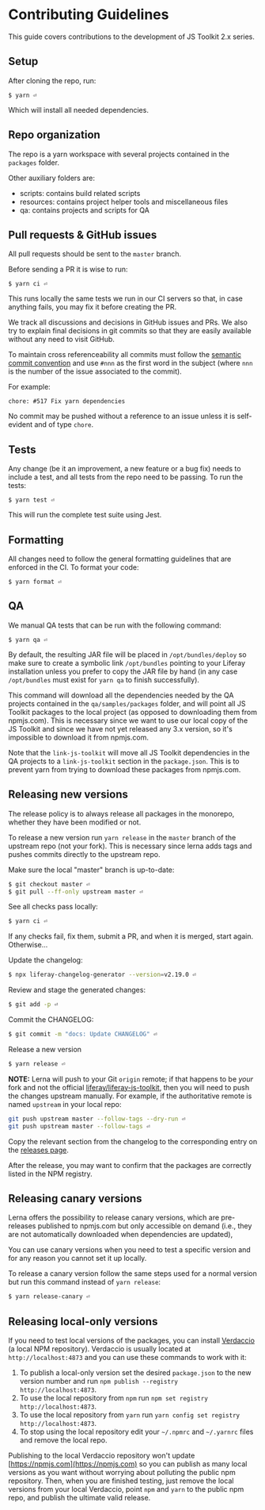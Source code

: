 # Contributing Guidelines

This guide covers contributions to the development of JS Toolkit 2.x series.

## Setup

After cloning the repo, run:

```shell
$ yarn ⏎
```

Which will install all needed dependencies.

## Repo organization

The repo is a yarn workspace with several projects contained in the `packages` folder.

Other auxiliary folders are:

-   scripts: contains build related scripts
-   resources: contains project helper tools and miscellaneous files
-   qa: contains projects and scripts for QA

## Pull requests & GitHub issues

All pull requests should be sent to the `master` branch.

Before sending a PR it is wise to run:

```shell
$ yarn ci ⏎
```

This runs locally the same tests we run in our CI servers so that, in case anything fails, you may fix it before creating the PR.

We track all discussions and decisions in GitHub issues and PRs. We also try to explain final decisions in git commits so that they are easily available without any need to visit GitHub.

To maintain cross referenceability all commits must follow the [semantic commit convention](http://karma-runner.github.io/0.10/dev/git-commit-msg.html) and use `#nnn` as the first word in the subject (where `nnn` is the number of the issue associated to the commit).

For example:

```
chore: #517 Fix yarn dependencies
```

No commit may be pushed without a reference to an issue unless it is self-evident and of type `chore`.

## Tests

Any change (be it an improvement, a new feature or a bug fix) needs to include a test, and all tests from the repo need to be passing. To run the tests:

```shell
$ yarn test ⏎
```

This will run the complete test suite using Jest.

## Formatting

All changes need to follow the general formatting guidelines that are enforced in the CI. To format your code:

```shell
$ yarn format ⏎
```

## QA

We manual QA tests that can be run with the following command:

```shell
$ yarn qa ⏎
```

By default, the resulting JAR file will be placed in `/opt/bundles/deploy` so make sure to create a symbolic link `/opt/bundles` pointing to your Liferay installation unless you prefer to copy the JAR file by hand (in any case `/opt/bundles` must exist for `yarn qa` to finish successfully).

This command will download all the dependencies needed by the QA projects contained in the `qa/samples/packages` folder, and will point all JS Toolkit packages to the local project (as opposed to downloading them from npmjs.com). This is necessary since we want to use our local copy of the JS Toolkit and since we have not yet released any 3.x version, so it's impossible to download it from npmjs.com.

Note that the `link-js-toolkit` will move all JS Toolkit dependencies in the QA projects to a `link-js-toolkit` section in the `package.json`. This is to prevent yarn from trying to download these packages from npmjs.com.

## Releasing new versions

The release policy is to always release all packages in the monorepo, whether they have been modified or not.

To release a new version run `yarn release` in the `master` branch of the upstream repo (not your fork). This is necessary since lerna adds tags and pushes commits directly to the upstream repo.

Make sure the local "master" branch is up-to-date:

```sh
$ git checkout master ⏎
$ git pull --ff-only upstream master ⏎
```

See all checks pass locally:

```sh
$ yarn ci ⏎
```

If any checks fail, fix them, submit a PR, and when it is merged, start again. Otherwise...

Update the changelog:

```sh
$ npx liferay-changelog-generator --version=v2.19.0 ⏎
```

Review and stage the generated changes:

```sh
$ git add -p ⏎
```

Commit the CHANGELOG:

```sh
$ git commit -m "docs: Update CHANGELOG" ⏎
```

Release a new version

```sh
$ yarn release ⏎
```

**NOTE:** Lerna will push to your Git `origin` remote; if that happens to be _your_ fork and not the official [liferay/liferay-js-toolkit](https://github.com/liferay/liferay-js-toolkit), then you will need to push the changes upstream manually. For example, if the authoritative remote is named `upstream` in your local repo:

```sh
git push upstream master --follow-tags --dry-run ⏎
git push upstream master --follow-tags ⏎
```

Copy the relevant section from the changelog to the corresponding entry on the [releases page](https://github.com/liferay/liferay-js-toolkit/releases).

After the release, you may want to confirm that the packages are correctly listed in the NPM registry.

## Releasing canary versions

Lerna offers the possibility to release canary versions, which are pre-releases published to npmjs.com but only accessible on demand (i.e., they are not automatically downloaded when dependencies are updated),

You can use canary versions when you need to test a specific version and for any reason you cannot set it up locally.

To release a canary version follow the same steps used for a normal version but run this command instead of `yarn release`:

```sh
$ yarn release-canary ⏎
```

## Releasing local-only versions

If you need to test local versions of the packages, you can install [Verdaccio](https://verdaccio.org) (a local NPM repository). Verdaccio is usually located at `http://localhost:4873` and you can use these commands to work with it:

1. To publish a local-only version set the desired `package.json` to the new version number and run `npm publish --registry http://localhost:4873`.
2. To use the local repository from `npm` run `npm set registry http://localhost:4873`.
3. To use the local repository from `yarn` run `yarn config set registry http://localhost:4873`.
4. To stop using the local repository edit your `~/.npmrc` and `~/.yarnrc` files and remove the local repo.

Publishing to the local Verdaccio repository won't update [https://npmjs.com](https://npmjs.com) so you can publish as many local versions as you want without worrying about polluting the public npm repository. Then, when you are finished testing, just remove the local versions from your local Verdaccio, point `npm` and `yarn` to the public npm repo, and publish the ultimate valid release.
